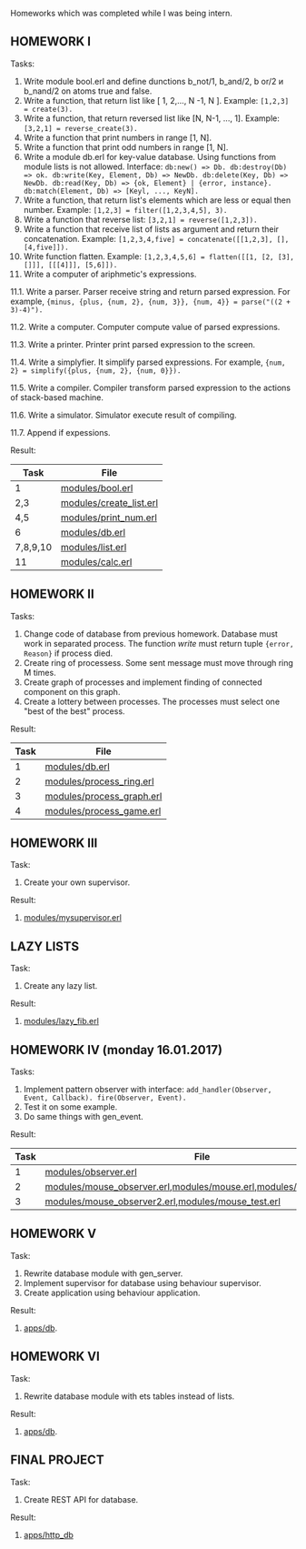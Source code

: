Homeworks which was completed while I was being intern.

HOMEWORK I
---

Tasks:

1. Write module bool.erl and define dunctions b_not/1, b_and/2, b or/2 и b_nand/2 on atoms true and false.
2. Write a function, that return list like [ 1, 2,..., N -1, N ]. Example: `[1,2,3] = create(3).`
3. Write a function, that return reversed list like [N, N-1, ..., 1]. Example: `[3,2,1] = reverse_create(3).`
4. Write a function that print numbers in range [1, N].
5. Write a function that print odd numbers in range [1, N].
6. Write a module db.erl for key-value database. Using functions from module lists is not allowed. Interface:
`
db:new() => Db.
db:destroy(Db) => ok.
db:write(Key, Element, Db) => NewDb.
db:delete(Key, Db) => NewDb.
db:read(Key, Db) => {ok, Element} | {error, instance}.
db:match(Element, Db) => [Keyl, ..., KeyN].
`
7. Write a function, that return list's elements which are less or equal then number. Example: `[1,2,3] = filter([1,2,3,4,5], 3).`
8. Write a function that reverse list: `[3,2,1] = reverse([1,2,3]).`
9. Write a function that receive list of lists as argument and return their concatenation. Example: `[1,2,3,4,five] = concatenate([[1,2,3], [], [4,five]]).`
10. Write function flatten. Example: `[1,2,3,4,5,6] = flatten([[1, [2, [3], []]], [[[4]]], [5,6]]).`
11. Write a computer of ariphmetic's expressions. 

  11.1. Write a parser. Parser receive string and return parsed expression. For example, `{minus, {plus, {num, 2}, {num, 3}}, {num, 4}} = parse("((2 + 3)-4)").`
  
  11.2. Write a computer. Computer compute value of parsed expressions.
  
  11.3. Write a printer. Printer print parsed expression to the screen.
  
  11.4. Write a simplyfier. It simplify parsed expressions. For example, `{num, 2} = simplify({plus, {num, 2}, {num, 0}}).`
  
  11.5. Write a compiler. Compiler transform parsed expression to the actions of stack-based machine.
  
  11.6. Write a simulator. Simulator execute result of compiling.

  11.7. Append if expessions.

Result:

|Task|File|
|---|---|
|1|[modules/bool.erl](https://github.com/AntonZaec/erlang_exrecises/blob/master/modules/bool.erl)|
|2,3|[modules/create_list.erl](https://github.com/AntonZaec/erlang_exrecises/blob/master/modules/create_list.erl)|
|4,5|[modules/print_num.erl](https://github.com/AntonZaec/erlang_exrecises/blob/master/modules/print_num.erl)|
|6|[modules/db.erl](https://github.com/AntonZaec/erlang_exrecises/blob/master/modules/db.erl)|
|7,8,9,10|[modules/list.erl](https://github.com/AntonZaec/erlang_exrecises/blob/master/modules/list.erl)|
|11|[modules/calc.erl](https://github.com/AntonZaec/erlang_exrecises/blob/master/modules/calc.erl)|

HOMEWORK II
---
Tasks:

1. Change code of database from previous homework. Database must work in separated process. The function *write* must return tuple `{error, Reason}` if process died.
2. Create ring of processess. Some sent message must move through ring M times.
3. Create graph of processes and implement finding of connected component on this graph.
4. Create a lottery between processes. The processes must select one "best of the best" process.

Result:

|Task|File|
|---|---|
|1|[modules/db.erl](https://github.com/AntonZaec/erlang_exrecises/blob/master/modules/db.erl)|
|2|[modules/process_ring.erl](https://github.com/AntonZaec/erlang_exrecises/blob/master/modules/process_ring.erl)|
|3|[modules/process_graph.erl](https://github.com/AntonZaec/erlang_exrecises/blob/master/modules/process_graph.erl)|
|4|[modules/process_game.erl](https://github.com/AntonZaec/erlang_exrecises/blob/master/modules/process_game.erl)|

HOMEWORK III
---

Task:

1. Create your own supervisor.

Result:

1. [modules/mysupervisor.erl](https://github.com/AntonZaec/erlang_exrecises/blob/master/modules/mysupervisor.erl)

LAZY LISTS
---

Task:

1. Create any lazy list.

Result:

1. [modules/lazy_fib.erl](https://github.com/AntonZaec/erlang_exrecises/blob/master/modules/lazy_fib.erl)


HOMEWORK IV (monday 16.01.2017)
---

Tasks:

1. Implement pattern observer with interface:
`add_handler(Observer, Event, Callback). fire(Observer, Event).`
2. Test it on some example.
3. Do same things with gen_event.

Result:

|Task|File|
|---|---|
|1|[modules/observer.erl](https://github.com/AntonZaec/erlang_exrecises/blob/master/modules/observer.erl)|
|2|[modules/mouse_observer.erl](https://github.com/AntonZaec/erlang_exrecises/blob/master/modules/mouse_observer.erl),[modules/mouse.erl](https://github.com/AntonZaec/erlang_exrecises/blob/master/modules/mouse.erl),[modules/mouse_test.erl](https://github.com/AntonZaec/erlang_exrecises/blob/master/modules/mouse_test.erl)|
|3|[modules/mouse_observer2.erl](https://github.com/AntonZaec/erlang_exrecises/blob/master/modules/mouse_observer2.erl),[modules/mouse_test.erl](https://github.com/AntonZaec/erlang_exrecises/blob/master/modules/mouse_test.erl)|


HOMEWORK V
---

Task:

1. Rewrite database module with gen_server.
2. Implement supervisor for database using behaviour supervisor.
3. Create application using behaviour application.
 
Result:

1. [apps/db](https://github.com/AntonZaec/erlang_exrecises/tree/master/apps/db).

HOMEWORK VI
---

Task:

1. Rewrite database module with ets tables instead of lists.

Result:

1. [apps/db](https://github.com/AntonZaec/erlang_exrecises/tree/master/apps/db/src/db_server.erl).

FINAL PROJECT
---

Task:

1. Create REST API for database.

Result:

1. [apps/http_db](https://github.com/AntonZaec/erlang_exrecises/tree/master/apps/http_db)

